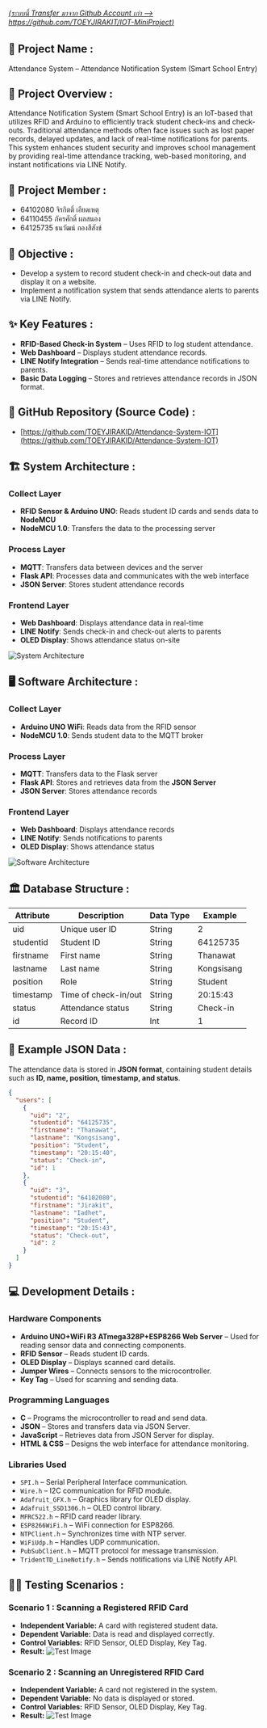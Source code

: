 ###### [(ระบบนี้ Transfer มาจาก Github Account เก่า --> https://github.com/TOEYJIRAKIT/IOT-MiniProject)](https://github.com/TOEYJIRAKIT/IOT-MiniProject)

## 🚀 **Project Name** :

Attendance System – Attendance Notification System (Smart School Entry)

## 📌 **Project Overview** :

Attendance Notification System (Smart School Entry) is an IoT-based that utilizes RFID and Arduino to efficiently track student check-ins and check-outs. Traditional attendance methods often face issues such as lost paper records, delayed updates, and lack of real-time notifications for parents. This system enhances student security and improves school management by providing real-time attendance tracking, web-based monitoring, and instant notifications via LINE Notify.

## 🙏 **Project Member** :
- 64102080 จิรกิตติ์ เอียดเหตุ 
- 64110455 ภัครศักดิ์ ผลสนอง 
- 64125735 ธนวัฒน์ กองสีสังข์

## 🎯 **Objective** :

- Develop a system to record student check-in and check-out data and display it on a website.  
- Implement a notification system that sends attendance alerts to parents via LINE Notify.

## ✨ **Key Features** :

- **RFID-Based Check-in System** – Uses RFID to log student attendance.
- **Web Dashboard** – Displays student attendance records.
- **LINE Notify Integration** – Sends real-time attendance notifications to parents.
- **Basic Data Logging** – Stores and retrieves attendance records in JSON format.

## 📂 **GitHub Repository (Source Code)** :

- [https://github.com/TOEYJIRAKID/Attendance-System-IOT](https://github.com/TOEYJIRAKID/Attendance-System-IOT)

## 🏗️ **System Architecture** :

### **Collect Layer**  
- **RFID Sensor & Arduino UNO**: Reads student ID cards and sends data to **NodeMCU**  
- **NodeMCU 1.0**: Transfers the data to the processing server  

### **Process Layer**  
- **MQTT**: Transfers data between devices and the server  
- **Flask API**: Processes data and communicates with the web interface  
- **JSON Server**: Stores student attendance records  

### **Frontend Layer**  
- **Web Dashboard**: Displays attendance data in real-time  
- **LINE Notify**: Sends check-in and check-out alerts to parents  
- **OLED Display**: Shows attendance status on-site  

![System Architecture](https://github.com/TOEYJIRAKIT/IOT-MiniProject/assets/110581279/b21fff0b-52df-42eb-b967-e8df4bcfc9d8)

## 🖥️ **Software Architecture** :

### **Collect Layer**  
- **Arduino UNO WiFi**: Reads data from the RFID sensor  
- **NodeMCU 1.0**: Sends student data to the MQTT broker  

### **Process Layer**  
- **MQTT**: Transfers data to the Flask server  
- **Flask API**: Stores and retrieves data from the **JSON Server**  
- **JSON Server**: Stores attendance records  

### **Frontend Layer**  
- **Web Dashboard**: Displays attendance records  
- **LINE Notify**: Sends notifications to parents  
- **OLED Display**: Shows attendance status  

![Software Architecture](https://github.com/TOEYJIRAKIT/IOT-MiniProject/assets/110581279/27c4a44d-e4de-4dcf-af2b-b90ca1ab6e14)

## 🏛️ **Database Structure** :

| Attribute   | Description             | Data Type | Example       |  
|------------|-------------------------|-----------|--------------|  
| uid        | Unique user ID           | String    | 2            |  
| studentid  | Student ID               | String    | 64125735     |  
| firstname  | First name               | String    | Thanawat     |  
| lastname   | Last name                | String    | Kongsisang   |  
| position   | Role                     | String    | Student      |  
| timestamp  | Time of check-in/out      | String    | 20:15:43     |  
| status     | Attendance status        | String    | Check-in     |  
| id         | Record ID                 | Int       | 1            |  

## 📃 Example JSON Data :
The attendance data is stored in **JSON format**, containing student details such as **ID, name, position, timestamp, and status**.

```json
{
  "users": [
    {
      "uid": "2",
      "studentid": "64125735",
      "firstname": "Thanawat",
      "lastname": "Kongsisang",
      "position": "Student",
      "timestamp": "20:15:40",
      "status": "Check-in",
      "id": 1
    },
    {
      "uid": "3",
      "studentid": "64102080",
      "firstname": "Jirakit",
      "lastname": "Iadhet",
      "position": "Student",
      "timestamp": "20:15:43",
      "status": "Check-out",
      "id": 2
    }
  ]
}
```

## 💻 **Development Details** :

### **Hardware Components**
- **Arduino UNO+WiFi R3 ATmega328P+ESP8266 Web Server** – Used for reading sensor data and connecting components.
- **RFID Sensor** – Reads student ID cards.
- **OLED Display** – Displays scanned card details.
- **Jumper Wires** – Connects sensors to the microcontroller.
- **Key Tag** – Used for scanning and sending data.

### **Programming Languages**
- **C** – Programs the microcontroller to read and send data.
- **JSON** – Stores and transfers data via JSON Server.
- **JavaScript** – Retrieves data from JSON Server for display.
- **HTML & CSS** – Designs the web interface for attendance monitoring.

### **Libraries Used**
- `SPI.h` – Serial Peripheral Interface communication.
- `Wire.h` – I2C communication for RFID module.
- `Adafruit_GFX.h` – Graphics library for OLED display.
- `Adafruit_SSD1306.h` – OLED control library.
- `MFRC522.h` – RFID card reader library.
- `ESP8266WiFi.h` – WiFi connection for ESP8266.
- `NTPClient.h` – Synchronizes time with NTP server.
- `WiFiUdp.h` – Handles UDP communication.
- `PubSubClient.h` – MQTT protocol for message transmission.
- `TridentTD_LineNotify.h` – Sends notifications via LINE Notify API.

## 🧑‍🔬 **Testing Scenarios** :

### **Scenario 1 : Scanning a Registered RFID Card**
- **Independent Variable:** A card with registered student data.
- **Dependent Variable:** Data is read and displayed correctly.
- **Control Variables:** RFID Sensor, OLED Display, Key Tag.
- **Result:** ![Test Image](https://github.com/TOEYJIRAKIT/IOT-MiniProject/assets/110581279/937fa408-c1ff-4490-8df2-835b1f327a6c)

### **Scenario 2 : Scanning an Unregistered RFID Card**
- **Independent Variable:** A card not registered in the system.
- **Dependent Variable:** No data is displayed or stored.
- **Control Variables:** RFID Sensor, OLED Display, Key Tag.
- **Result:** ![Test Image](https://github.com/TOEYJIRAKIT/IOT-MiniProject/assets/110581279/c837699d-fabb-4724-983b-86ad8e897e8e)
